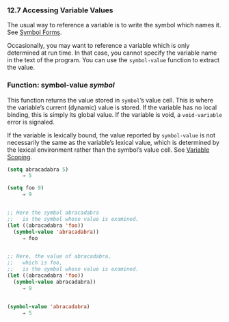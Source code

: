 

### 12.7 Accessing Variable Values

The usual way to reference a variable is to write the symbol which names it. See [Symbol Forms](Symbol-Forms.html).

Occasionally, you may want to reference a variable which is only determined at run time. In that case, you cannot specify the variable name in the text of the program. You can use the `symbol-value` function to extract the value.

### Function: **symbol-value** *symbol*

This function returns the value stored in `symbol`’s value cell. This is where the variable’s current (dynamic) value is stored. If the variable has no local binding, this is simply its global value. If the variable is void, a `void-variable` error is signaled.

If the variable is lexically bound, the value reported by `symbol-value` is not necessarily the same as the variable’s lexical value, which is determined by the lexical environment rather than the symbol’s value cell. See [Variable Scoping](Variable-Scoping.html).

```lisp
(setq abracadabra 5)
     ⇒ 5
```

```lisp
(setq foo 9)
     ⇒ 9
```

```lisp
```

```lisp
;; Here the symbol abracadabra
;;   is the symbol whose value is examined.
(let ((abracadabra 'foo))
  (symbol-value 'abracadabra))
     ⇒ foo
```

```lisp
```

```lisp
;; Here, the value of abracadabra,
;;   which is foo,
;;   is the symbol whose value is examined.
(let ((abracadabra 'foo))
  (symbol-value abracadabra))
     ⇒ 9
```

```lisp
```

```lisp
(symbol-value 'abracadabra)
     ⇒ 5
```

